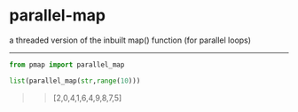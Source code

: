 # parallel-map
a threaded version of the inbuilt map() function (for parallel loops)

---

```python
from pmap import parallel_map

list(parallel_map(str,range(10)))
```
>> [2,0,4,1,6,4,9,8,7,5]

